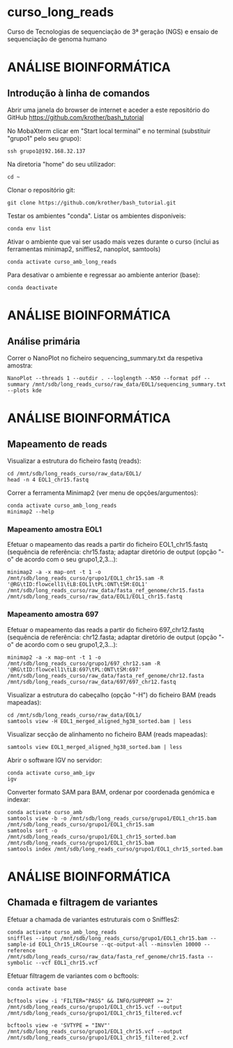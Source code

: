 # curso_long_reads
Curso de Tecnologias de sequenciação de 3ª geração (NGS) e ensaio de sequenciação de genoma humano

# ANÁLISE BIOINFORMÁTICA
## Introdução à linha de comandos 
Abrir uma janela do browser de internet e aceder a este repositório do GitHub https://github.com/krother/bash_tutorial

No MobaXterm clicar em "Start local terminal" e no terminal (substituir "grupo1" pelo seu grupo):

```
ssh grupo1@192.168.32.137
```

Na diretoria "home" do seu utilizador: 
```
cd ~
```

Clonar o repositório git:
```
git clone https://github.com/krother/bash_tutorial.git
```

Testar os ambientes "conda". Listar os ambientes disponíveis:
```
conda env list
```
Ativar o ambiente que vai ser usado mais vezes durante o curso (inclui as ferramentas minimap2, sniffles2, nanoplot, samtools)
```
conda activate curso_amb_long_reads
```
Para desativar o ambiente e regressar ao ambiente anterior (base):
```
conda deactivate
```

# ANÁLISE BIOINFORMÁTICA
## Análise primária
Correr o NanoPlot no ficheiro sequencing_summary.txt da respetiva amostra:
```
NanoPlot --threads 1 --outdir . --loglength --N50 --format pdf --summary /mnt/sdb/long_reads_curso/raw_data/EOL1/sequencing_summary.txt --plots kde 
```


# ANÁLISE BIOINFORMÁTICA
## Mapeamento de reads
Visualizar a estrutura do ficheiro fastq (reads):
```
cd /mnt/sdb/long_reads_curso/raw_data/EOL1/
head -n 4 EOL1_chr15.fastq
```

Correr a ferramenta Minimap2 (ver menu de opções/argumentos):
```
conda activate curso_amb_long_reads
minimap2 --help
```
### Mapeamento amostra EOL1
Efetuar o mapeamento das reads a partir do ficheiro EOL1_chr15.fastq (sequência de referência: chr15.fasta; adaptar diretório de output (opção "-o" de acordo com o seu grupo1,2,3...):
```
minimap2 -a -x map-ont -t 1 -o /mnt/sdb/long_reads_curso/grupo1/EOL1_chr15.sam -R '@RG\tID:flowcell1\tLB:EOL1\tPL:ONT\tSM:EOL1' /mnt/sdb/long_reads_curso/raw_data/fasta_ref_genome/chr15.fasta /mnt/sdb/long_reads_curso/raw_data/EOL1/EOL1_chr15.fastq
```

### Mapeamento amostra 697
Efetuar o mapeamento das reads a partir do ficheiro 697_chr12.fastq (sequência de referência: chr12.fasta; adaptar diretório de output (opção "-o" de acordo com o seu grupo1,2,3...):
```
minimap2 -a -x map-ont -t 1 -o /mnt/sdb/long_reads_curso/grupo1/697_chr12.sam -R '@RG\tID:flowcell1\tLB:697\tPL:ONT\tSM:697' /mnt/sdb/long_reads_curso/raw_data/fasta_ref_genome/chr12.fasta /mnt/sdb/long_reads_curso/raw_data/697/697_chr12.fastq
```


Visualizar a estrutura do cabeçalho (opção "-H") do ficheiro BAM (reads mapeadas):
```
cd /mnt/sdb/long_reads_curso/raw_data/EOL1/
samtools view -H EOL1_merged_aligned_hg38_sorted.bam | less
``` 

Visualizar secção de alinhamento no ficheiro BAM (reads mapeadas):
```
samtools view EOL1_merged_aligned_hg38_sorted.bam | less
```

Abrir o software IGV no servidor:
```
conda activate curso_amb_igv
igv
```

Converter formato SAM para BAM, ordenar por coordenada genómica e indexar:
```
conda activate curso_amb
samtools view -b -o /mnt/sdb/long_reads_curso/grupo1/EOL1_chr15.bam /mnt/sdb/long_reads_curso/grupo1/EOL1_chr15.sam
samtools sort -o /mnt/sdb/long_reads_curso/grupo1/EOL1_chr15_sorted.bam /mnt/sdb/long_reads_curso/grupo1/EOL1_chr15.bam
samtools index /mnt/sdb/long_reads_curso/grupo1/EOL1_chr15_sorted.bam
```

# ANÁLISE BIOINFORMÁTICA
## Chamada e filtragem de variantes
Efetuar a chamada de variantes estruturais com o Sniffles2:
```
conda activate curso_amb_long_reads
sniffles --input /mnt/sdb/long_reads_curso/grupo1/EOL1_chr15.bam --sample-id EOL1_Chr15_LRCourse --qc-output-all --minsvlen 10000 --reference /mnt/sdb/long_reads_curso/raw_data/fasta_ref_genome/chr15.fasta --symbolic --vcf EOL1_chr15.vcf
```

Efetuar filtragem de variantes com o bcftools:
```
conda activate base

bcftools view -i 'FILTER="PASS" && INFO/SUPPORT >= 2' /mnt/sdb/long_reads_curso/grupo1/EOL1_chr15.vcf --output /mnt/sdb/long_reads_curso/grupo1/EOL1_chr15_filtered.vcf

bcftools view -e 'SVTYPE = "INV"' /mnt/sdb/long_reads_curso/grupo1/EOL1_chr15.vcf --output /mnt/sdb/long_reads_curso/grupo1/EOL1_chr15_filtered_2.vcf
``` 

